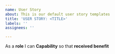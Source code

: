 ```yaml
---
name: User Story
about: This is our default user story templates
title: 'USER STORY: <TITLE>'
labels: ''
assignees: ''

---
```


As a **role** I can **Capability** so that **received benefit**
